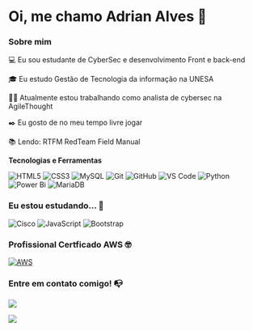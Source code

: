 
# Oi, me chamo Adrian Alves 👋

### Sobre mim

💻 Eu sou estudante de CyberSec e desenvolvimento Front e back-end


🎓 Eu estudo Gestão de Tecnologia da informação na UNESA

👩‍💻 Atualmente estou trabalhando como analista de cybersec na AgileThought

✒️ Eu gosto de no meu tempo livre jogar

📚 Lendo: RTFM RedTeam Field Manual



**Tecnologias e Ferramentas**

![HTML5](https://img.shields.io/badge/html5-%23E34F26.svg?style=for-the-badge&logo=html5&logoColor=white)
![CSS3](https://img.shields.io/badge/css3-%231572B6.svg?style=for-the-badge&logo=css3&logoColor=white)
![MySQL](https://img.shields.io/badge/mysql-%2300f.svg?style=for-the-badge&logo=mysql&logoColor=white)
![Git](https://img.shields.io/badge/git-%23F05033.svg?style=for-the-badge&logo=git&logoColor=white)
![GitHub](https://img.shields.io/badge/github-%23121011.svg?style=for-the-badge&logo=github&logoColor=white)
![VS Code](https://img.shields.io/badge/VS%20Code-0078d7.svg?style=for-the-badge&logo=visual-studio-code&logoColor=white)
![Python](https://img.shields.io/badge/python-3670A0?style=for-the-badge&logo=python&logoColor=ffdd54)
![Power Bi](https://img.shields.io/badge/power_bi-F2C811?style=for-the-badge&logo=powerbi&logoColor=black)
![MariaDB](https://img.shields.io/badge/MariaDB-003545?style=for-the-badge&logo=mariadb&logoColor=white)

### Eu estou estudando... 🧩
![Cisco](https://img.shields.io/badge/cisco-%23049fd9.svg?style=for-the-badge&logo=cisco&logoColor=black)
![JavaScript](https://img.shields.io/badge/javascript-%23323330.svg?style=for-the-badge&logo=javascript&logoColor=%23F7DF1E)
![Bootstrap](https://img.shields.io/badge/bootstrap-%238511FA.svg?style=for-the-badge&logo=bootstrap&logoColor=white)

### Profissional Certficado AWS 🤓
[![AWS](https://img.shields.io/badge/AWS-%23FF9900.svg?style=for-the-badge&logo=amazon-aws&logoColor=white)](https://www.credly.com/badges/25d07515-a62b-46c4-bd5e-18281d52a674/linked_in_profile)


### Entre em contato comigo! 📭
<div>
<a href="https://instagram.com/alveszadrian" target="_blank"><img src="https://img.shields.io/badge/-Instagram-%23E4405F?style=for-the-badge&logo=instagram&logoColor=white" target="_blank"></a>

<a href="https://www.linkedin.com/in/adrian-alves-927b8714a" target="_blank"><img src="https://img.shields.io/badge/-LinkedIn-%230077B5?style=for-the-badge&logo=linkedin&logoColor=white" target="_blank"></a>
</div>
